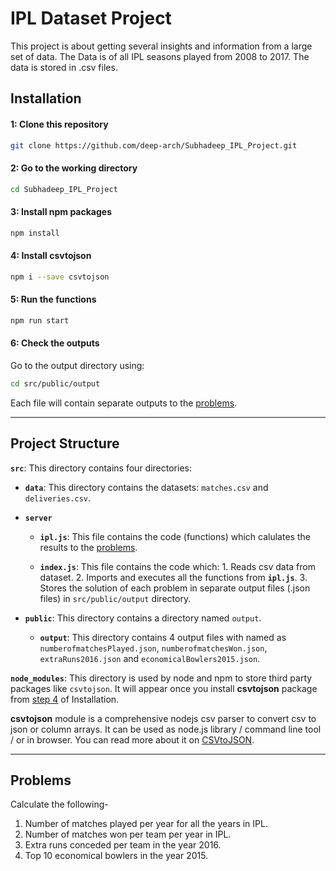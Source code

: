 # IPL Dataset Project


This project is about getting several insights and information from a large set of data. The Data is of all IPL seasons played from 2008 to 2017. The data is stored in .csv files.

## Installation


#### 1: Clone this repository

```sh
git clone https://github.com/deep-arch/Subhadeep_IPL_Project.git
```

#### 2: Go to the working directory

```sh
cd Subhadeep_IPL_Project
```

#### 3: Install npm packages

```sh
npm install
```

#### 4: Install csvtojson

```sh
npm i --save csvtojson
```

#### 5: Run the functions

```sh
npm run start
```


#### 6: Check the outputs

Go to the output directory using:

```sh
cd src/public/output
```

Each file will contain separate outputs to the [problems](#problems).


---

## Project Structure


**`src`**: This directory contains four directories:

- **`data`**: This directory contains the datasets: `matches.csv` and `deliveries.csv`.

- **`server`**
    - **`ipl.js`**: This file contains the code (functions) which calulates the results to the [problems](#problems).

    - **`index.js`**: This file contains the code which: 1. Reads csv data from dataset. 2. Imports and executes all the functions from **`ipl.js`**. 3. Stores the solution of each problem in separate output files (.json files) in `src/public/output` directory.

- **`public`**: This directory contains a directory named `output`.

    - **`output`**: This directory contains 4 output files with named as `numberofmatchesPlayed.json`, `numberofmatchesWon.json`, `extraRuns2016.json` and `economicalBowlers2015.json`.


**`node_modules`**: This directory is used by node and npm to store third party packages like `csvtojson`. It will appear once you install **csvtojson** package from [step 4](#4-install-csvtojson) of Installation.


**csvtojson** module is a comprehensive nodejs csv parser to convert csv to json or column arrays. 
It can be used as node.js library / command line tool / or in browser. 
You can read more about it on [CSVtoJSON](https://www.npmjs.com/package/csvtojson).


---

## Problems


Calculate the following-

1. Number of matches played per year for all the years in IPL.
2. Number of matches won per team per year in IPL.
3. Extra runs conceded per team in the year 2016.
4. Top 10 economical bowlers in the year 2015.
